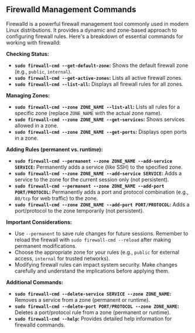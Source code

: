 ## Firewalld Management Commands

Firewalld is a powerful firewall management tool commonly used in modern Linux distributions. It provides a dynamic and zone-based approach to configuring firewall rules. Here's a breakdown of essential commands for working with firewalld:

**Checking Status:**

* **`sudo firewall-cmd --get-default-zone`:** Shows the default firewall zone (e.g., `public`, `internal`).
* **`sudo firewall-cmd --get-active-zones`:** Lists all active firewall zones.
* **`sudo firewall-cmd --list-all`:** Displays all firewall rules for all zones.

**Managing Zones:**

* **`sudo firewall-cmd --zone ZONE_NAME --list-all`:** Lists all rules for a specific zone (replace `ZONE_NAME` with the actual zone name).
* **`sudo firewall-cmd --zone ZONE_NAME --get-services`:** Shows services allowed in a zone.
* **`sudo firewall-cmd --zone ZONE_NAME --get-ports`:** Displays open ports in a zone.

**Adding Rules (**permanent vs. runtime**):**

* **`sudo firewall-cmd --permanent --zone ZONE_NAME --add-service SERVICE`:** Permanently adds a service (like SSH) to the specified zone.
* **`sudo firewall-cmd --zone ZONE_NAME --add-service SERVICE`:** Adds a service to the zone for the current session only (not persistent).
* **`sudo firewall-cmd --permanent --zone ZONE_NAME --add-port PORT/PROTOCOL`:** Permanently adds a port and protocol combination (e.g., `80/tcp` for web traffic) to the zone.
* **`sudo firewall-cmd --zone ZONE_NAME --add-port PORT/PROTOCOL`:** Adds a port/protocol to the zone temporarily (not persistent).

**Important Considerations:**

* Use `--permanent` to save rule changes for future sessions. Remember to reload the firewall with `sudo firewall-cmd --reload` after making permanent modifications.
* Choose the appropriate zone for your rules (e.g., `public` for external access, `internal` for trusted networks).
* Modifying firewall rules can impact system security. Make changes carefully and understand the implications before applying them.

**Additional Commands:**

* **`sudo firewall-cmd --delete-service SERVICE --zone ZONE_NAME`:** Removes a service from a zone (permanent or runtime).
* **`sudo firewall-cmd --delete-port PORT/PROTOCOL --zone ZONE_NAME`:** Deletes a port/protocol rule from a zone (permanent or runtime).
* **`sudo firewall-cmd --help`:** Provides detailed help information for firewalld commands.
